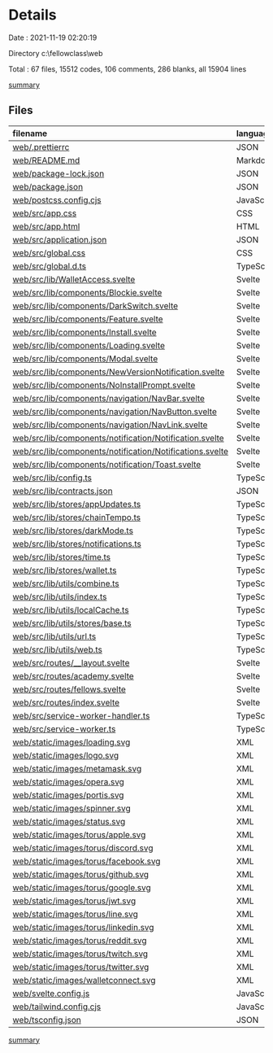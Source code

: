 # Details

Date : 2021-11-19 02:20:19

Directory c:\fellowclass\web

Total : 67 files,  15512 codes, 106 comments, 286 blanks, all 15904 lines

[summary](results.md)

## Files
| filename | language | code | comment | blank | total |
| :--- | :--- | ---: | ---: | ---: | ---: |
| [web/.prettierrc](/web/.prettierrc) | JSON | 6 | 0 | 1 | 7 |
| [web/README.md](/web/README.md) | Markdown | 24 | 0 | 15 | 39 |
| [web/package-lock.json](/web/package-lock.json) | JSON | 13,555 | 0 | 1 | 13,556 |
| [web/package.json](/web/package.json) | JSON | 33 | 0 | 1 | 34 |
| [web/postcss.config.cjs](/web/postcss.config.cjs) | JavaScript | 16 | 2 | 4 | 22 |
| [web/src/app.css](/web/src/app.css) | CSS | 6 | 2 | 1 | 9 |
| [web/src/app.html](/web/src/app.html) | HTML | 12 | 0 | 1 | 13 |
| [web/src/application.json](/web/src/application.json) | JSON | 22 | 0 | 1 | 23 |
| [web/src/global.css](/web/src/global.css) | CSS | 3 | 1 | 1 | 5 |
| [web/src/global.d.ts](/web/src/global.d.ts) | TypeScript | 0 | 1 | 1 | 2 |
| [web/src/lib/WalletAccess.svelte](/web/src/lib/WalletAccess.svelte) | Svelte | 48 | 0 | 6 | 54 |
| [web/src/lib/components/Blockie.svelte](/web/src/lib/components/Blockie.svelte) | Svelte | 122 | 0 | 27 | 149 |
| [web/src/lib/components/DarkSwitch.svelte](/web/src/lib/components/DarkSwitch.svelte) | Svelte | 26 | 0 | 2 | 28 |
| [web/src/lib/components/Feature.svelte](/web/src/lib/components/Feature.svelte) | Svelte | 13 | 0 | 2 | 15 |
| [web/src/lib/components/Install.svelte](/web/src/lib/components/Install.svelte) | Svelte | 107 | 16 | 6 | 129 |
| [web/src/lib/components/Loading.svelte](/web/src/lib/components/Loading.svelte) | Svelte | 36 | 0 | 3 | 39 |
| [web/src/lib/components/Modal.svelte](/web/src/lib/components/Modal.svelte) | Svelte | 100 | 7 | 16 | 123 |
| [web/src/lib/components/NewVersionNotification.svelte](/web/src/lib/components/NewVersionNotification.svelte) | Svelte | 73 | 14 | 5 | 92 |
| [web/src/lib/components/NoInstallPrompt.svelte](/web/src/lib/components/NoInstallPrompt.svelte) | Svelte | 9 | 2 | 2 | 13 |
| [web/src/lib/components/navigation/NavBar.svelte](/web/src/lib/components/navigation/NavBar.svelte) | Svelte | 23 | 3 | 5 | 31 |
| [web/src/lib/components/navigation/NavButton.svelte](/web/src/lib/components/navigation/NavButton.svelte) | Svelte | 89 | 0 | 10 | 99 |
| [web/src/lib/components/navigation/NavLink.svelte](/web/src/lib/components/navigation/NavLink.svelte) | Svelte | 20 | 0 | 2 | 22 |
| [web/src/lib/components/notification/Notification.svelte](/web/src/lib/components/notification/Notification.svelte) | Svelte | 67 | 3 | 3 | 73 |
| [web/src/lib/components/notification/Notifications.svelte](/web/src/lib/components/notification/Notifications.svelte) | Svelte | 16 | 0 | 2 | 18 |
| [web/src/lib/components/notification/Toast.svelte](/web/src/lib/components/notification/Toast.svelte) | Svelte | 21 | 0 | 2 | 23 |
| [web/src/lib/config.ts](/web/src/lib/config.ts) | TypeScript | 46 | 0 | 9 | 55 |
| [web/src/lib/contracts.json](/web/src/lib/contracts.json) | JSON | 22 | 0 | 0 | 22 |
| [web/src/lib/stores/appUpdates.ts](/web/src/lib/stores/appUpdates.ts) | TypeScript | 2 | 0 | 2 | 4 |
| [web/src/lib/stores/chainTempo.ts](/web/src/lib/stores/chainTempo.ts) | TypeScript | 78 | 3 | 14 | 95 |
| [web/src/lib/stores/darkMode.ts](/web/src/lib/stores/darkMode.ts) | TypeScript | 14 | 0 | 3 | 17 |
| [web/src/lib/stores/notifications.ts](/web/src/lib/stores/notifications.ts) | TypeScript | 66 | 3 | 12 | 81 |
| [web/src/lib/stores/time.ts](/web/src/lib/stores/time.ts) | TypeScript | 40 | 2 | 9 | 51 |
| [web/src/lib/stores/wallet.ts](/web/src/lib/stores/wallet.ts) | TypeScript | 17 | 0 | 7 | 24 |
| [web/src/lib/utils/combine.ts](/web/src/lib/utils/combine.ts) | TypeScript | 9 | 0 | 1 | 10 |
| [web/src/lib/utils/index.ts](/web/src/lib/utils/index.ts) | TypeScript | 5 | 0 | 1 | 6 |
| [web/src/lib/utils/localCache.ts](/web/src/lib/utils/localCache.ts) | TypeScript | 41 | 3 | 7 | 51 |
| [web/src/lib/utils/stores/base.ts](/web/src/lib/utils/stores/base.ts) | TypeScript | 56 | 4 | 8 | 68 |
| [web/src/lib/utils/url.ts](/web/src/lib/utils/url.ts) | TypeScript | 16 | 0 | 3 | 19 |
| [web/src/lib/utils/web.ts](/web/src/lib/utils/web.ts) | TypeScript | 158 | 10 | 15 | 183 |
| [web/src/routes/__layout.svelte](/web/src/routes/__layout.svelte) | Svelte | 41 | 0 | 6 | 47 |
| [web/src/routes/academy.svelte](/web/src/routes/academy.svelte) | Svelte | 27 | 3 | 10 | 40 |
| [web/src/routes/fellows.svelte](/web/src/routes/fellows.svelte) | Svelte | 19 | 3 | 6 | 28 |
| [web/src/routes/index.svelte](/web/src/routes/index.svelte) | Svelte | 13 | 0 | 6 | 19 |
| [web/src/service-worker-handler.ts](/web/src/service-worker-handler.ts) | TypeScript | 37 | 2 | 4 | 43 |
| [web/src/service-worker.ts](/web/src/service-worker.ts) | TypeScript | 114 | 7 | 21 | 142 |
| [web/static/images/loading.svg](/web/static/images/loading.svg) | XML | 12 | 0 | 0 | 12 |
| [web/static/images/logo.svg](/web/static/images/logo.svg) | XML | 102 | 1 | 2 | 105 |
| [web/static/images/metamask.svg](/web/static/images/metamask.svg) | XML | 1 | 0 | 0 | 1 |
| [web/static/images/opera.svg](/web/static/images/opera.svg) | XML | 1 | 0 | 0 | 1 |
| [web/static/images/portis.svg](/web/static/images/portis.svg) | XML | 1 | 0 | 0 | 1 |
| [web/static/images/spinner.svg](/web/static/images/spinner.svg) | XML | 2 | 0 | 0 | 2 |
| [web/static/images/status.svg](/web/static/images/status.svg) | XML | 1 | 0 | 0 | 1 |
| [web/static/images/torus/apple.svg](/web/static/images/torus/apple.svg) | XML | 3 | 0 | 1 | 4 |
| [web/static/images/torus/discord.svg](/web/static/images/torus/discord.svg) | XML | 3 | 0 | 1 | 4 |
| [web/static/images/torus/facebook.svg](/web/static/images/torus/facebook.svg) | XML | 10 | 0 | 1 | 11 |
| [web/static/images/torus/github.svg](/web/static/images/torus/github.svg) | XML | 11 | 0 | 1 | 12 |
| [web/static/images/torus/google.svg](/web/static/images/torus/google.svg) | XML | 6 | 0 | 1 | 7 |
| [web/static/images/torus/jwt.svg](/web/static/images/torus/jwt.svg) | XML | 3 | 0 | 1 | 4 |
| [web/static/images/torus/line.svg](/web/static/images/torus/line.svg) | XML | 18 | 0 | 1 | 19 |
| [web/static/images/torus/linkedin.svg](/web/static/images/torus/linkedin.svg) | XML | 3 | 0 | 1 | 4 |
| [web/static/images/torus/reddit.svg](/web/static/images/torus/reddit.svg) | XML | 4 | 0 | 1 | 5 |
| [web/static/images/torus/twitch.svg](/web/static/images/torus/twitch.svg) | XML | 17 | 0 | 1 | 18 |
| [web/static/images/torus/twitter.svg](/web/static/images/torus/twitter.svg) | XML | 3 | 0 | 1 | 4 |
| [web/static/images/walletconnect.svg](/web/static/images/walletconnect.svg) | XML | 1 | 0 | 0 | 1 |
| [web/svelte.config.js](/web/svelte.config.js) | JavaScript | 12 | 4 | 4 | 20 |
| [web/tailwind.config.cjs](/web/tailwind.config.cjs) | JavaScript | 9 | 0 | 4 | 13 |
| [web/tsconfig.json](/web/tsconfig.json) | JSON | 21 | 10 | 1 | 32 |

[summary](results.md)